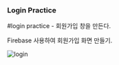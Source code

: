 ### Login Practice
#login practice - 회원가입 창을 만든다.

Firebase 사용하여 회원가입 화면 만들기.

![login](https://user-images.githubusercontent.com/85157490/131356406-d44047e3-bc83-4919-b281-b987d5dbcc47.gif)
